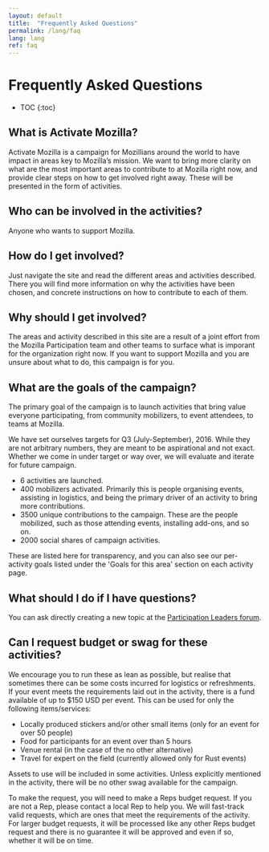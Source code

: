 ```yaml
---
layout: default
title:  "Frequently Asked Questions"
permalink: /lang/faq
lang: lang
ref: faq
---
```


# Frequently Asked Questions

* TOC
{:toc}

## What is Activate Mozilla?

Activate Mozilla is a campaign for Mozillians around the world to have impact in areas key to Mozilla’s mission. We want to bring more clarity on what are the most important areas to contribute to at Mozilla right now, and provide clear steps on how to get involved right away. These will be presented in the form of activities.

## Who can be involved in the activities?

Anyone who wants to support Mozilla.

## How do I get involved?

Just navigate the site and read the different areas and activities described. There you will find more information on why the activities have been chosen, and concrete instructions on how to contribute to each of them.

## Why should I get involved?

The areas and activity described in this site are a result of a joint effort from the Mozilla Participation team and other teams to surface what is imporant for the organization right now. If you want to support Mozilla and you are unsure about what to do, this campaign is for you.

## What are the goals of the campaign?

The primary goal of the campaign is to launch activities that bring value everyone participating, from community mobilizers, to event attendees, to teams at Mozilla.

We have set ourselves targets for Q3 (July-September), 2016. While they are not arbitrary numbers, they are meant to be aspirational and not exact. Whether we come in under target or way over, we will evaluate and iterate for future campaign.

* 6 activities are launched.
* 400 mobilizers activated. Primarily this is people organising events, assisting in logistics, and being the primary driver of an activity to bring more contributions.
* 3500 unique contributions to the campaign. These are the people mobilized, such as those attending events, installing add-ons, and so on.
* 2000 social shares of campaign activities.

These are listed here for transparency, and you can also see our per-activity goals listed under the 'Goals for this area' section on each activity page.

## What should I do if I have questions?

You can ask directly creating a new topic at the [Participation Leaders forum](https://discourse.mozilla-community.org/c/participation-leaders).

## Can I request budget or swag for these activities?

We encourage you to run these as lean as possible, but realise that sometimes there can be some costs incurred for logistics or refreshments. If your event meets the requirements laid out in the activity, there is a fund available of up to $150 USD per event. This can be used for only the following items/services:

* Locally produced stickers and/or other small items (only for an event for over 50 people)
* Food for participants for an event over than 5 hours
* Venue rental (in the case of the no other alternative)
* Travel for expert on the field (currently allowed only for Rust events)

Assets to use will be included in some activities. Unless explicitly mentioned in the activity, there will be no other swag available for the campaign.

To make the request, you will need to make a Reps budget request. If you are not a Rep, please contact a local Rep to help you. We will fast-track valid requests, which are ones that meet the requirements of the activity. For larger budget requests, it will be processed like any other Reps budget request and there is no guarantee it will be approved and even if so, whether it will be on time.
